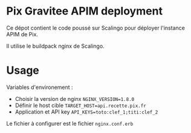 # Pix Gravitee APIM deployment

Ce dépot contient le code poussé sur Scalingo pour déployer l'instance APIM de Pix.

Il utilise le buildpack nginx de Scalingo.

[buildpack-nginx]: https://github.com/Scalingo/nginx-buildpack

# Usage

Variables d'environement :
 * Choisir la version de nginx `NGINX_VERSION=1.8.0`
 * Définir le host cible `TARGET_HOST=api.recette.pix.fr`
 * Application et API key `API_KEYS=toto:clef_1;titi:clef_2`

Le fichier à configurer est le fichier `nginx.conf.erb`
